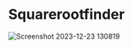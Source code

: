# Squarerootfinder
 
![Screenshot 2023-12-23 130819](https://github.com/Pragyac9/Squarerootfinder/assets/136442660/3ed58342-61f1-4c7f-a8f3-ed867e88d5a4)
